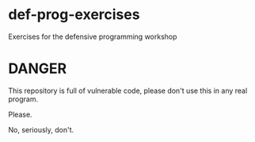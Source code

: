 # def-prog-exercises

Exercises for the defensive programming workshop

# DANGER

This repository is full of vulnerable code, please don't use this in any real program.

Please.

No, seriously, don't.
